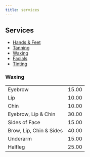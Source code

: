 ```yaml
---
title: services
---
```

<article id="services">
	<h2 class="major">Services</h2>
		<section>
			<div class="wrapper">
				<nav>
					<ul class="actions">
						<li>
							<a href="#hands" class="button small">Hands & Feet</a>
						</li>
						<li>
							<a href="#tanning" class="button small">Tanning</a>
						</li>
						<li>
							<a href="#waxing" class="button small">Waxing</a>
						</li>
						<li>
							<a href="#facials" class="button small">Facials</a>
						</li>
						<li>
							<a href="#tinting" class="button small">Tinting</a>
						</li>
					</ul>
				</nav>
			</div>
		</section>
</article>
<section>
	<h3 class="major">Waxing</h3>
	<div class="table-wrapper">
		<table>
			<tbody>
				<tr>
					<td>Eyebrow</td>
					<td>15.00</td>
				</tr>
				<tr>
					<td>Lip</td>
					<td>10.00</td>
				</tr>
                <tr>
					<td>Chin</td>
					<td>10.00</td>
				</tr>
                <tr>
					<td>Eyebrow, Lip & Chin</td>
					<td>30.00</td>
				</tr>
                <tr>
					<td>Sides of Face</td>
					<td>15.00</td>
				</tr>
                <tr>
					<td>Brow, Lip, Chin & Sides</td>
					<td>40.00</td>
				</tr>
                <tr>
					<td>Underarm</td>
					<td>15.00</td>
				</tr>
                <tr>
					<td>Halfleg</td>
					<td>25.00</td>
				</tr>
			</tbody>
		</table>
	</div>
</section>